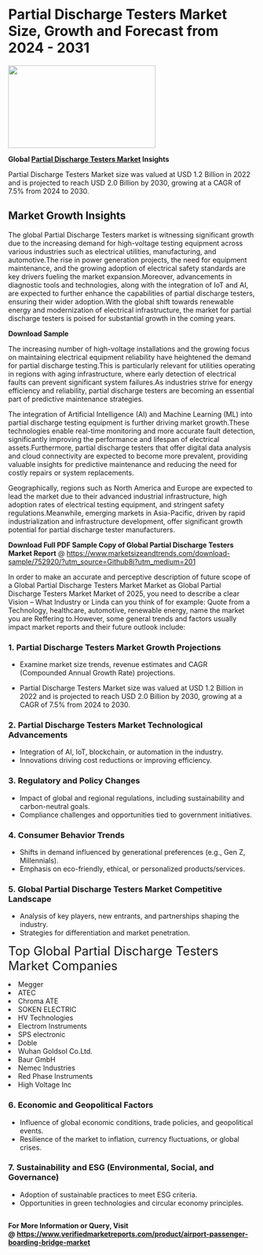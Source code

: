 <H1>Partial Discharge Testers Market Size, Growth and Forecast from 2024 - 2031</H1><img class="aligncenter size-medium wp-image-584254" src="https://thirdeyenews.in/wp-content/uploads/2024/09/Global-Market-Research-300x168.jpeg" alt="" width="300" height="168" /><p><strong>Global&nbsp;<a href="https://www.marketsizeandtrends.com/download-sample/752920/?utm_source=Github8j?utm_medium=201">Partial Discharge Testers Market</a> Insights</strong></p><p>Partial Discharge Testers Market size was valued at USD 1.2 Billion in 2022 and is projected to reach USD 2.0 Billion by 2030, growing at a CAGR of 7.5% from 2024 to 2030.</p><p><h2>Market Growth Insights</h2> <p>The global Partial Discharge Testers market is witnessing significant growth due to the increasing demand for high-voltage testing equipment across various industries such as electrical utilities, manufacturing, and automotive.The rise in power generation projects, the need for equipment maintenance, and the growing adoption of electrical safety standards are key drivers fueling the market expansion.Moreover, advancements in diagnostic tools and technologies, along with the integration of IoT and AI, are expected to further enhance the capabilities of partial discharge testers, ensuring their wider adoption.With the global shift towards renewable energy and modernization of electrical infrastructure, the market for partial discharge testers is poised for substantial growth in the coming years.</p> <p><strong>Download Sample</strong></p> <p>The increasing number of high-voltage installations and the growing focus on maintaining electrical equipment reliability have heightened the demand for partial discharge testing.This is particularly relevant for utilities operating in regions with aging infrastructure, where early detection of electrical faults can prevent significant system failures.As industries strive for energy efficiency and reliability, partial discharge testers are becoming an essential part of predictive maintenance strategies.</p> <p>The integration of Artificial Intelligence (AI) and Machine Learning (ML) into partial discharge testing equipment is further driving market growth.These technologies enable real-time monitoring and more accurate fault detection, significantly improving the performance and lifespan of electrical assets.Furthermore, partial discharge testers that offer digital data analysis and cloud connectivity are expected to become more prevalent, providing valuable insights for predictive maintenance and reducing the need for costly repairs or system replacements.</p> <p>Geographically, regions such as North America and Europe are expected to lead the market due to their advanced industrial infrastructure, high adoption rates of electrical testing equipment, and stringent safety regulations.Meanwhile, emerging markets in Asia-Pacific, driven by rapid industrialization and infrastructure development, offer significant growth potential for partial discharge tester manufacturers.</p> <p><span class=""><strong>Download Full PDF Sample Copy of Global Partial Discharge Testers Market Report</strong> @ <a href="https://www.marketsizeandtrends.com/download-sample/752920/?utm_source=Github8j?utm_medium=201" target="_blank">https://www.marketsizeandtrends.com/download-sample/752920/?utm_source=Github8j?utm_medium=201</a></span></p><p>In order to make an accurate and perceptive description of future scope of a Global&nbsp;Partial Discharge Testers Market Market as Global&nbsp;Partial Discharge Testers Market Market of 2025, you need to describe a clear Vision &ndash; What Industry or Linda can you think of for example: Quote from a Technology, healthcare, automotive, renewable energy, name the market you are Reffering to.However, some general trends and factors usually impact market reports and their future outlook include:</p><h3>1.&nbsp;<strong>Partial Discharge Testers Market Growth Projections</strong></h3><ul><li>Examine market size trends, revenue estimates and CAGR (Compounded Annual Growth Rate) projections.</li><li><p>Partial Discharge Testers Market size was valued at USD 1.2 Billion in 2022 and is projected to reach USD 2.0 Billion by 2030, growing at a CAGR of 7.5% from 2024 to 2030.</p></li></ul><h3>2.&nbsp;<strong>Partial Discharge Testers Market Technological Advancements</strong></h3><ul><li>Integration of AI, IoT, blockchain, or automation in the industry.</li><li>Innovations driving cost reductions or improving efficiency.</li></ul><h3>3.&nbsp;<strong>Regulatory and Policy Changes</strong></h3><ul><li>Impact of global and regional regulations, including sustainability and carbon-neutral goals.</li><li>Compliance challenges and opportunities tied to government initiatives.</li></ul><h3>4.&nbsp;<strong>Consumer Behavior Trends</strong></h3><ul><li>Shifts in demand influenced by generational preferences (e.g., Gen Z, Millennials).</li><li>Emphasis on eco-friendly, ethical, or personalized products/services.</li></ul><h3>5.&nbsp;<strong>Global Partial Discharge Testers Market Competitive Landscape</strong></h3><ul><li>Analysis of key players, new entrants, and partnerships shaping the industry.</li><li>Strategies for differentiation and market penetration.</li></ul><p data-pm-slice="1 1 []"><span style="color: inherit; font-family: inherit; font-size: 25px;">Top Global Partial Discharge Testers Market Companies</span></p><div class="" data-test-id=""><p><li>Megger</li><li> ATEC</li><li> Chroma ATE</li><li> SOKEN ELECTRIC</li><li> HV Technologies</li><li> Electrom Instruments</li><li> SPS electronic</li><li> Doble</li><li> Wuhan Goldsol Co.Ltd.</li><li> Baur GmbH</li><li> Nemec Industries</li><li> Red Phase Instruments</li><li> High Voltage Inc</li></p></div><h3>6.&nbsp;<strong>Economic and Geopolitical Factors</strong></h3><ul><li>Influence of global economic conditions, trade policies, and geopolitical events.</li><li>Resilience of the market to inflation, currency fluctuations, or global crises.</li></ul><h3>7.&nbsp;<strong>Sustainability and ESG (Environmental, Social, and Governance)</strong></h3><ul><li>Adoption of sustainable practices to meet ESG criteria.</li><li>Opportunities in green technologies and circular economy principles.</li></ul><h2><strong style="font-size: 14px;">For More Information or Query, Visit @&nbsp;</strong><a style="background-color: #ffffff; font-size: 14px;" href="https://www.marketsizeandtrends.com/report/partial-discharge-testers-market/" target="_blank">https://www.verifiedmarketreports.com/product/airport-passenger-boarding-bridge-market</a></h2>